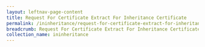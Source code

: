 ```yaml
---
layout: leftnav-page-content
title: Request For Certificate Extract For Inheritance Certificate
permalink: /ininheritance/request-for-certificate-extract-for-inheritance-certificate/
breadcrumb: Request For Certificate Extract For Inheritance Certificate
collection_name: ininheritance
---
```

